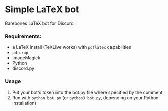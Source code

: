 # Simple LaTeX bot

Barebones LaTeX bot for Discord

### Requirements:

 - a LaTeX install (TeXLive works) with `pdflatex` capabilities
 - `pdfcrop`
 - ImageMagick
 - Python
 - discord.py

### Usage

1. Put your bot's token into the bot.py file where specified by the comment
2. Run with `python bot.py` (or `python3 bot.py`, depending on your Python installation)
